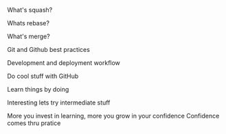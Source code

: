 What's squash?

Whats rebase?

What's merge?


Git and Github best practices

Development and deployment workflow

Do cool stuff with GitHub

Learn things by doing

Interesting lets try intermediate stuff

More you invest in learning, more you grow in your confidence
Confidence comes thru pratice